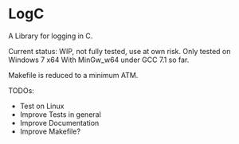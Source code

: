 # LogC
A Library for logging in C.

Current status: WIP, not fully tested, use at own risk. 
Only tested on Windows 7 x64 With MinGw_w64 under GCC 7.1 so far.

Makefile is reduced to a minimum ATM.

TODOs:
- Test on Linux
- Improve Tests in general
- Improve Documentation
- Improve Makefile?
